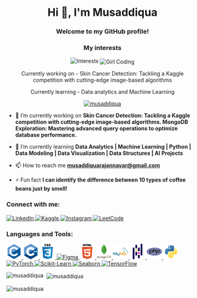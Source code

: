 <h1 align="center">Hi 👋, I'm Musaddiqua</h1>
<h3 align="center">Welcome to my GitHub profile!</h3>

<h3 align="center">My interests</h3>
<p align="center">
  <img src="https://readme-typing-svg.demolab.com/?lines=Artificial+Intelligence;Machine+Learning;Deep+Learning;Data+Science;Data+analytics&font=Fira+Code&center=true&width=380&height=50&duration=1000&pause=1000&color=0e8a37" alt="Interests">
  <img align="center" alt="Girl Coding" width="200" height="auto" src="[https://media.giphy.com/media/M9gbBd9nbDrOTu1Mqx/giphy.gi](https://media0.giphy.com/media/v1.Y2lkPTc5MGI3NjExa2FnM2tyd2QxNnMwaThkbmYya2U3NDd0M3Uyajc4NTN3Z2hsdmhpOCZlcD12MV9pbnRlcm5hbF9naWZfYnlfaWQmY3Q9Zw/cst5AXzPxRLyIwMNsV/giphy.webp)f" />
</p>
<p align="center">Currently working on - Skin Cancer Detection: Tackling a Kaggle competition with cutting-edge image-based algorithms</p>
<p align="center">Currently learning - Data analytics and Machine Learning</p>

<p align="center"> 
  <a href="https://github.com/ryo-ma/github-profile-trophy">
    <img src="https://github-profile-trophy.vercel.app/?username=musaddiqua" alt="musaddiqua" />
  </a> 
</p>

- 🔭 I’m currently working on **Skin Cancer Detection: Tackling a Kaggle competition with cutting-edge image-based algorithms. MongoDB Exploration: Mastering advanced query operations to optimize database performance.**

- 🌱 I’m currently learning **Data Analytics | Machine Learning | Python | Data Modeling | Data Visualization | Data Structures | AI Projects**

- 📫 How to reach me **musaddiquarajannavar@gmail.com**

- ⚡ Fun fact **I can identify the difference between 10 types of coffee beans just by smell!**

<h3 align="left">Connect with me:</h3>
<p align="left">
  <a href="https://linkedin.com/in/musaddiqua-rajannavar-158954268" target="blank">
    <img align="center" src="https://raw.githubusercontent.com/rahuldkjain/github-profile-readme-generator/master/src/images/icons/Social/linked-in-alt.svg" alt="LinkedIn" height="30" width="40" />
  </a>
  <a href="https://kaggle.com/work" target="blank">
    <img align="center" src="https://raw.githubusercontent.com/rahuldkjain/github-profile-readme-generator/master/src/images/icons/Social/kaggle.svg" alt="Kaggle" height="30" width="40" />
  </a>
  <a href="https://instagram.com/musaddiquaa" target="blank">
    <img align="center" src="https://raw.githubusercontent.com/rahuldkjain/github-profile-readme-generator/master/src/images/icons/Social/instagram.svg" alt="Instagram" height="30" width="40" />
  </a>
  <a href="https://leetcode.com/u/musaddiqua_rajannavar/" target="blank">
    <img align="center" src="https://raw.githubusercontent.com/rahuldkjain/github-profile-readme-generator/master/src/images/icons/Social/leet-code.svg" alt="LeetCode" height="30" width="40" />
  </a>
</p>

<h3 align="left">Languages and Tools:</h3>
<p align="left"> 
  <a href="https://www.cprogramming.com/" target="_blank" rel="noreferrer">
    <img src="https://raw.githubusercontent.com/devicons/devicon/master/icons/c/c-original.svg" alt="C" width="40" height="40"/> 
  </a>
  <a href="https://www.w3schools.com/cpp/" target="_blank" rel="noreferrer">
    <img src="https://raw.githubusercontent.com/devicons/devicon/master/icons/cplusplus/cplusplus-original.svg" alt="C++" width="40" height="40"/> 
  </a>
  <a href="https://www.w3schools.com/css/" target="_blank" rel="noreferrer">
    <img src="https://raw.githubusercontent.com/devicons/devicon/master/icons/css3/css3-original-wordmark.svg" alt="CSS3" width="40" height="40"/> 
  </a>
  <a href="https://www.figma.com/" target="_blank" rel="noreferrer">
    <img src="https://www.vectorlogo.zone/logos/figma/figma-icon.svg" alt="Figma" width="40" height="40"/> 
  </a>
  <a href="https://www.w3.org/html/" target="_blank" rel="noreferrer">
    <img src="https://raw.githubusercontent.com/devicons/devicon/master/icons/html5/html5-original-wordmark.svg" alt="HTML5" width="40" height="40"/> 
  </a>
  <a href="https://www.mongodb.com/" target="_blank" rel="noreferrer">
    <img src="https://raw.githubusercontent.com/devicons/devicon/master/icons/mongodb/mongodb-original-wordmark.svg" alt="MongoDB" width="40" height="40"/> 
  </a>
  <a href="https://www.mysql.com/" target="_blank" rel="noreferrer">
    <img src="https://raw.githubusercontent.com/devicons/devicon/master/icons/mysql/mysql-original-wordmark.svg" alt="MySQL" width="40" height="40"/> 
  </a>
  <a href="https://pandas.pydata.org/" target="_blank" rel="noreferrer">
    <img src="https://raw.githubusercontent.com/devicons/devicon/2ae2a900d2f041da66e950e4d48052658d850630/icons/pandas/pandas-original.svg" alt="Pandas" width="40" height="40"/> 
  </a>
  <a href="https://www.php.net" target="_blank" rel="noreferrer">
    <img src="https://raw.githubusercontent.com/devicons/devicon/master/icons/php/php-original.svg" alt="PHP" width="40" height="40"/> 
  </a>
  <a href="https://www.python.org" target="_blank" rel="noreferrer">
    <img src="https://raw.githubusercontent.com/devicons/devicon/master/icons/python/python-original.svg" alt="Python" width="40" height="40"/> 
  </a>
  <a href="https://pytorch.org/" target="_blank" rel="noreferrer">
    <img src="https://www.vectorlogo.zone/logos/pytorch/pytorch-icon.svg" alt="PyTorch" width="40" height="40"/> 
  </a>
  <a href="https://scikit-learn.org/" target="_blank" rel="noreferrer">
    <img src="https://upload.wikimedia.org/wikipedia/commons/0/05/Scikit_learn_logo_small.svg" alt="Scikit-Learn" width="40" height="40"/> 
  </a>
  <a href="https://seaborn.pydata.org/" target="_blank" rel="noreferrer">
    <img src="https://seaborn.pydata.org/_images/logo-mark-lightbg.svg" alt="Seaborn" width="40" height="40"/> 
  </a>
  <a href="https://www.tensorflow.org" target="_blank" rel="noreferrer">
    <img src="https://www.vectorlogo.zone/logos/tensorflow/tensorflow-icon.svg" alt="TensorFlow" width="40" height="40"/> 
  </a>
</p>

<p>
  <img align="left" src="https://github-readme-stats.vercel.app/api/top-langs?username=musaddiqua&show_icons=true&locale=en&layout=compact" alt="musaddiqua" />
</p>

<p>&nbsp;
  <img align="center" src="https://github-readme-stats.vercel.app/api?username=musaddiqua&show_icons=true&locale=en" alt="musaddiqua" />
</p>

<p>
  <img align="center" src="https://github-readme-streak-stats.herokuapp.com/?user=musaddiqua&" alt="musaddiqua" />
</p>

